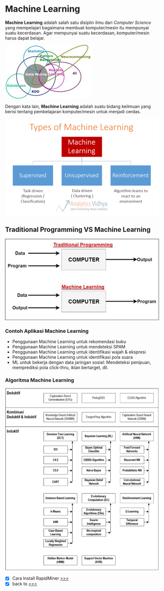 # Machine Learning
**Machine Learning** adalah salah satu disiplin
ilmu dari *Computer Science* yang mempelajari
bagaimana membuat komputer/mesin itu
mempunyai suatu kecerdasan.
Agar mempunyai suatu kecerdasan,
komputer/mesin harus dapat belajar.

![ilmu](https://github.com/sasmitoh/machine-learning/blob/master/foto/ilmu-machinelearning.jpg)

Dengan kata lain, **Machine Learning** adalah
suatu bidang keilmuan yang berisi tentang
pembelajaran komputer/mesin untuk menjadi
cerdas.

![type](https://github.com/sasmitoh/machine-learning/blob/master/foto/type_machine_learning.PNG)

## Traditional Programming VS Machine Learning
![ml vs tra](https://github.com/sasmitoh/machine-learning/blob/master/foto/ml-tra.jpg)

### Contoh Aplikasi Machine Learning
* Penggunaan Machine Learning untuk rekomendasi buku
* Penggunaan Machine Learning untuk mendeteksi SPAM
* Penggunaan Machine Learning untuk identifikasi wajah &
ekspresi
* Penggunaan Machine Learning untuk identifikasi pola
suara
* ML untuk bekerja dengan data jaringan sosial:
Mendeteksi penipuan, memprediksi pola click-thru, iklan bertarget, dll.

### Algoritma Machine Learning
![ml vs tra](https://github.com/sasmitoh/machine-learning/blob/master/foto/algoritma.jpg)

- [x] Cara Install RapidMiner [>>>](https://github.com/sasmitoh/machine-learning/blob/master/install-rapidminer.md)
- [x] back to [<<<](https://github.com/sasmitoh/machine-learning/blob/master/README.md)

